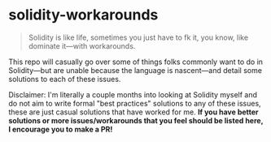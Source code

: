# solidity-workarounds

> Solidity is like life, sometimes you just have to fk it, you know, like dominate it—with workarounds.

This repo will casually go over some of things folks commonly want to do in Solidity—but are unable because the language is nascent—and detail some solutions to each of these issues.

Disclaimer: I'm literally a couple months into looking at Solidity myself and do not aim to write formal "best practices" solutions to any of these issues, these are just casual solutions that have worked for me. **If you have better solutions or more issues/workarounds that you feel should be listed here, I encourage you to make a PR!**